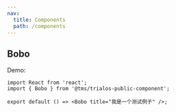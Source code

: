 ```yaml
---
nav:
  title: Components
  path: /components
---
```


## Bobo

Demo:

```tsx
import React from 'react';
import { Bobo } from '@tms/trialos-public-component';

export default () => <Bobo title="我是一个测试例子" />;
```
